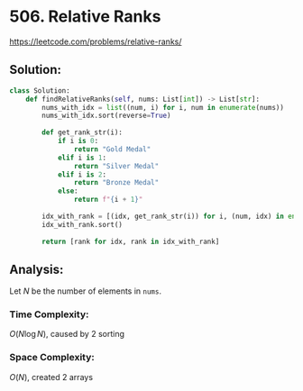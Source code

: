 # 506. Relative Ranks

https://leetcode.com/problems/relative-ranks/

## Solution:

```python
class Solution:
    def findRelativeRanks(self, nums: List[int]) -> List[str]:
        nums_with_idx = list((num, i) for i, num in enumerate(nums))
        nums_with_idx.sort(reverse=True)
        
        def get_rank_str(i):
            if i is 0:
                return "Gold Medal"
            elif i is 1:
                return "Silver Medal"
            elif i is 2:
                return "Bronze Medal"
            else:
                return f"{i + 1}"
            
        idx_with_rank = [(idx, get_rank_str(i)) for i, (num, idx) in enumerate(nums_with_idx)]
        idx_with_rank.sort()
        
        return [rank for idx, rank in idx_with_rank]
```

## Analysis:

Let $N$ be the number of elements in `nums`.

### Time Complexity:

$O(N\log N)$, caused by 2 sorting

### Space Complexity:

$O(N)$, created 2 arrays